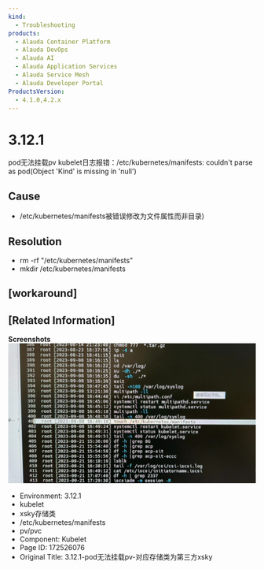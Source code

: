 ```yaml
---
kind:
  - Troubleshooting
products:
  - Alauda Container Platform
  - Alauda DevOps
  - Alauda AI
  - Alauda Application Services
  - Alauda Service Mesh
  - Alauda Developer Portal
ProductsVersion:
  - 4.1.0,4.2.x
---
```

<!-- A type of document that involves encountering a fault, diagnosing it, performing root cause analysis, and providing solutions. -->

# 3.12.1

pod无法挂载pv kubelet日志报错：/etc/kubernetes/manifests: couldn't parse as pod(Object 'Kind' is missing in 'null')

## Cause
- /etc/kubernetes/manifests被错误修改为文件属性而非目录)

## Resolution
- rm -rf "/etc/kubernetes/manifests"
- mkdir /etc/kubernetes/manifests

## [workaround]

## [Related Information]
**Screenshots**
![](assets/3-12-1-podwu-fa-gua-zai-pv-dui-ying-cun-chu-lei-wei-di-san-fang-xsky/image-2023-11-21_16-38-38.png)
- Environment: 3.12.1
- kubelet
- xsky存储类
- /etc/kubernetes/manifests
- pv/pvc
- Component: Kubelet
- Page ID: 172526076
- Original Title: 3.12.1-pod无法挂载pv-对应存储类为第三方xsky
